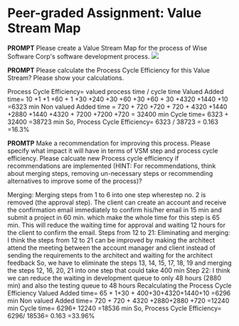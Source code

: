 # Peer-graded Assignment: Value Stream Map

<b>PROMPT</b>
Please create a Value Stream Map for the process of Wise Software Corp's software development process.
<img src="https://github.com/ShafayetB/Coursera/blob/master/Software-Development-Lifecycle/Lean%20Software%20Development/Peer-graded%20Assignment/LP.PNG">


<b>PROMPT</b>
Please calculate the Process Cycle Efficiency for this Value Stream? Please show your calculations.

Process Cycle Efficiency= valued process time / cycle time
Valued Added time= 10 +1 +1 +60 + 1 +30 +240 +30 +60 +30 +60 + 30 +4320 +1440 +10 =6323 min
Non valued Added time = 720 + 720 +720 + 720 + 4320 +1440 +2880 +1440 +4320 + 7200 +7200 +720 = 32400 min
Cycle time= 6323 + 32400 =38723 min
So, Process Cycle Efficiency= 6323 / 38723 = 0.163 =16.3%


<b>PROMTP</b>
Make a recommendation for improving this process. Please specify what impact it will have in terms of VSM step and process cycle efficiency. Please calcuate new Process cycle efficiency if recommendations are implemented (HINT: For recommendations, think about merging steps, removing un-necessary steps or recommending alternatives to improve some of the process)?

Merging:
Merging steps from 1 to 6 into one step wherestep no. 2 is removed (the approval step). The client can create an account and receive the confirmation email immediately to confirm his/her email in 15 min and submit a project in 60 min. which make the whole time for this step is 65 min. This will reduce the waiting time for approval and waiting 12 hours for the client to confirm the email.
Steps from 12 to 21: Eliminating and merging:
I think the steps from 12 to 21 can be improved by making the architect attend the meeting between the account manager and client instead of sending the requirements to the architect and waiting for the architect feedback
So, we have to eliminate the steps 13, 14, 15, 17, 18, 19 and merging the steps 12, 16, 20, 21 into one step that could take 400 min
Step 22:
I think we can reduce the waiting in development queue to only 48 hours (2880 min) and also the testing queue to 48 hours
Recalculating the Process Cycle Efficiency
Valued Added time= 65 + 1+30 + 400+30+4320+1440+10 =6296 min
Non valued Added time= 720 + 720 + 4320 +2880+2880 +720 =12240 min
Cycle time= 6296+ 12240 =18536 min
So, Process Cycle Efficiency= 6296/ 18536= 0.163 =33.96%

